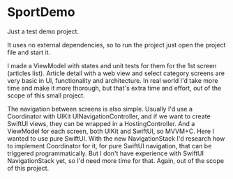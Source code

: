 # SportDemo

Just a test demo project.

It uses no external dependencies, so to run the project just open the project file and start it.

I made a ViewModel with states and unit tests for them for the 1st screen (articles list). Article detail with a web view and select category screens are very basic in UI, functionality and architecture. In real world I'd take more time and make it more thorough, but that's extra time and effort, out of the scope of this small project.

The navigation between screens is also simple. Usually I'd use a Coordinator with UIKit UINavigationController, and if we want to create SwiftUI views, they can be wrapped in a HostingController. And a ViewModel for each screen, both UIKit and SwiftUI, so MVVM+C.
Here I wanted to use pure SwiftUI. With the new NavigationStack I'd research how to implement Coordinator for it, for pure SwiftUI navigation, that can be triggered programmatically. But I don't have experience with SwiftUI NavigationStack yet, so I'd need more time for that. Again, out of the scope of this project.
